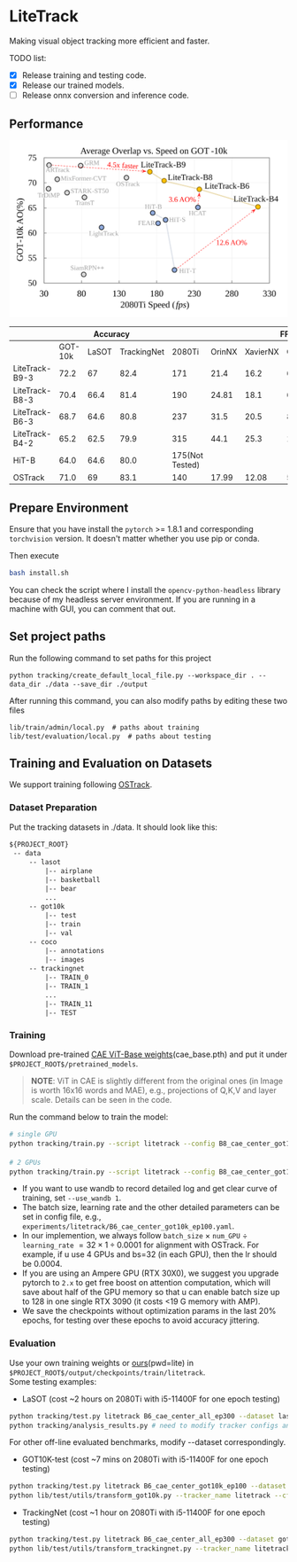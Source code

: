 # LiteTrack
Making visual object tracking more efficient and faster.  

TODO list:
- [x] Release training and testing code.
- [x] Release our trained models.
- [ ] Release onnx conversion and inference code. 
## Performance
![](imgs/title_vs3.svg)


<table class="tg">
<thead>
  <tr>
    <th class="tg-0pky"></th>
    <th class="tg-c3ow" colspan="3">Accuracy</th>
    <th class="tg-c3ow" colspan="5">FPS</th>
  </tr>
</thead>
<tbody>
  <tr>
    <td class="tg-0pky"></td>
    <td class="tg-c3ow">GOT-10k</td>
    <td class="tg-c3ow">LaSOT</td>
    <td class="tg-c3ow">TrackingNet</td>
    <td class="tg-c3ow">2080Ti</td>
    <td class="tg-c3ow">OrinNX</td>
    <td class="tg-c3ow">XavierNX</td>
    <td class="tg-c3ow">OrinNX(onnx)</td>
    <td class="tg-c3ow">XavierNX(onnx)</td>
  </tr>
  <tr>
    <td class="tg-0pky">LiteTrack-B9-3</td>
    <td class="tg-c3ow">72.2</td>
    <td class="tg-c3ow">67</td>
    <td class="tg-c3ow">82.4</td>
    <td class="tg-c3ow">171</td>
    <td class="tg-c3ow">21.4</td>
    <td class="tg-c3ow">16.2</td>
    <td class="tg-c3ow">64.75</td>
    <td class="tg-c3ow">37.15</td>
  </tr>
  <tr>
    <td class="tg-0pky">LiteTrack-B8-3</td>
    <td class="tg-c3ow">70.4</td>
    <td class="tg-c3ow">66.4</td>
    <td class="tg-c3ow">81.4</td>
    <td class="tg-c3ow">190</td>
    <td class="tg-c3ow">24.81</td>
    <td class="tg-c3ow">18.1</td>
    <td class="tg-c3ow">69.97</td>
    <td class="tg-c3ow">40.07</td>
  </tr>
  <tr>
    <td class="tg-0pky">LiteTrack-B6-3</td>
    <td class="tg-c3ow">68.7</td>
    <td class="tg-c3ow">64.6</td>
    <td class="tg-c3ow">80.8</td>
    <td class="tg-c3ow">237</td>
    <td class="tg-c3ow">31.5</td>
    <td class="tg-c3ow">20.5</td>
    <td class="tg-c3ow">82.53</td>
    <td class="tg-c3ow">50.61</td>
  </tr>
  <tr>
    <td class="tg-0pky">LiteTrack-B4-2</td>
    <td class="tg-c3ow">65.2</td>
    <td class="tg-c3ow">62.5</td>
    <td class="tg-c3ow">79.9</td>
    <td class="tg-c3ow">315</td>
    <td class="tg-c3ow">44.1</td>
    <td class="tg-c3ow">25.3</td>
    <td class="tg-c3ow">101.98</td>
    <td class="tg-c3ow">66.94</td>
  </tr>
  <tr>
    <td class="tg-0pky">HiT-B</td>
    <td class="tg-c3ow">64.0</td>
    <td class="tg-c3ow">64.6</td>
    <td class="tg-c3ow">80.0</td>
    <td class="tg-c3ow">175(Not Tested)</td>
    <td class="tg-c3ow"></td>
    <td class="tg-c3ow"></td>
    <td class="tg-c3ow"></td>
    <td class="tg-c3ow"></td>
  </tr>
  <tr>
    <td class="tg-0pky">OSTrack</td>
    <td class="tg-c3ow">71.0</td>
    <td class="tg-c3ow">69</td>
    <td class="tg-c3ow">83.1</td>
    <td class="tg-c3ow">140</td>
    <td class="tg-c3ow">17.99</td>
    <td class="tg-c3ow">12.08</td>
    <td class="tg-c3ow">50.72</td>
    <td class="tg-c3ow">30.89</td>
  </tr>
</tbody>
</table>

## Prepare Environment

Ensure that you have install the `pytorch` >= 1.8.1 and corresponding `torchvision` version.  It doesn't matter whether you use pip or conda.

Then execute
```sh
bash install.sh
```
You can check the script where I install the `opencv-python-headless` library because of my headless server environment.  If you are running in a machine with GUI, you can comment that out.

## Set project paths
Run the following command to set paths for this project
```
python tracking/create_default_local_file.py --workspace_dir . --data_dir ./data --save_dir ./output
```
After running this command, you can also modify paths by editing these two files
```
lib/train/admin/local.py  # paths about training
lib/test/evaluation/local.py  # paths about testing
```

## Training and Evaluation on Datasets
We support training following [OSTrack](https://github.com/botaoye/OSTrack).
### Dataset Preparation
Put the tracking datasets in ./data. It should look like this:
```
${PROJECT_ROOT}
 -- data
     -- lasot
         |-- airplane
         |-- basketball
         |-- bear
         ...
     -- got10k
         |-- test
         |-- train
         |-- val
     -- coco
         |-- annotations
         |-- images
     -- trackingnet
         |-- TRAIN_0
         |-- TRAIN_1
         ...
         |-- TRAIN_11
         |-- TEST
``` 
### Training
Download pre-trained [CAE ViT-Base weights](https://github.com/lxtGH/CAE)(cae_base.pth) and put it under  `$PROJECT_ROOT$/pretrained_models`.   
> **NOTE**: ViT in CAE is slightly different from the original ones (in Image is worth 16x16 words and MAE), e.g., projections of Q,K,V and layer scale.  Details can be seen in the code.

Run the command below to train the model:
```sh
# single GPU
python tracking/train.py --script litetrack --config B8_cae_center_got10k_ep100 --save_dir ./output --mode single  --use_wandb 0

# 2 GPUs
python tracking/train.py --script litetrack --config B8_cae_center_got10k_ep100 --save_dir ./output --mode multiple --nproc_per_node 2  --use_wandb 0
```
- If you want to use wandb to record detailed log and get clear curve of training, set `--use_wandb 1`.  
- The batch size, learning rate and the other detailed parameters can be set in config file, e.g., `experiments/litetrack/B6_cae_center_got10k_ep100.yaml`.
- In our implemention, we always follow `batch_size` $\times$ `num_GPU` $\div$ `learning_rate` $= 32 \times 1 \div 0.0001$ for alignment with OSTrack.  For example, if u use 4 GPUs and bs=32 (in each GPU), then the lr should be 0.0004. 
- If you are using an Ampere GPU (RTX 30X0), we suggest you upgrade pytorch to `2.x` to get free boost on attention computation, which will save about half of the GPU memory so that u can enable batch size up to 128 in one single RTX 3090 (it costs <19 G memory with AMP).
- We save the checkpoints without optimization params in the last 20% epochs, for testing over these epochs to avoid accuracy jittering.

### Evaluation
Use your own training weights or [ours](https://pan.baidu.com/s/1gBMSGc0i6-0nChKRAoJQCw?pwd=lite)(pwd=lite) in `$PROJECT_ROOT$/output/checkpoints/train/litetrack`.  
Some testing examples:

- LaSOT
(cost ~2 hours on 2080Ti with i5-11400F for one epoch testing)
```sh
python tracking/test.py litetrack B6_cae_center_all_ep300 --dataset lasot --threads 8 --num_gpus 1 --ep 300 299 290
python tracking/analysis_results.py # need to modify tracker configs and names
```
For other off-line evaluated benchmarks, modify --dataset correspondingly.

- GOT10K-test (cost ~7 mins on 2080Ti with i5-11400F for one epoch testing)
```sh
python tracking/test.py litetrack B6_cae_center_got10k_ep100 --dataset got10k_test --threads 8 --num_gpus 1 --ep 100 99 98
python lib/test/utils/transform_got10k.py --tracker_name litetrack --cfg_name B6_cae_center_got10k_ep100_099 # the last number is epoch
```
- TrackingNet (cost ~1 hour on 2080Ti with i5-11400F for one epoch testing)
```sh
python tracking/test.py litetrack B6_cae_center_all_ep300 --dataset got10k_test --threads 8 --num_gpus 1 --ep 300 299
python lib/test/utils/transform_trackingnet.py --tracker_name litetrack --cfg_name B6_cae_center_all_ep300_300 # the last number is epoch
```
